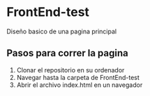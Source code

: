 # FrontEnd-test
Diseño basico de una pagina principal
## Pasos para correr la pagina
1. Clonar el repositorio en su ordenador
2. Navegar hasta la carpeta de FrontEnd-test
3. Abrir el archivo index.html en un navegador